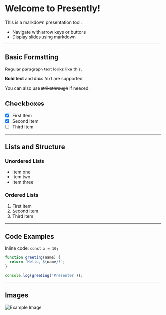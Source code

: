 # Welcome to Presently!

This is a markdown presentation tool.

* Navigate with arrow keys or buttons
* Display slides using markdown

---

## Basic Formatting

Regular paragraph text looks like this.

**Bold text** and *italic text* are supported.

You can also use ~~strikethrough~~ if needed.

## Checkboxes

 - [x] First Item
 - [x] Second Item
 - [ ] Third Item

---

## Lists and Structure

### Unordered Lists

* Item one
* Item two
* Item three

### Ordered Lists

1. First item
2. Second item
3. Third item

---

## Code Examples

Inline code: `const x = 10;`

```javascript
function greeting(name) {
  return `Hello, ${name}!`;
}

console.log(greeting('Presenter'));
```

---
## Images
![Example Image](https://placehold.co/100x50)